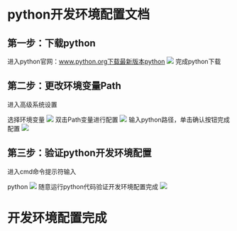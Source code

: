 # python开发环境配置文档
## 第一步：下载python
进入python官网：www.python.org下载最新版本python
![](https://imgkr2.cn-bj.ufileos.com/c23d2a11-ed3d-4054-a962-457fa019c05d.png?UCloudPublicKey=TOKEN_8d8b72be-579a-4e83-bfd0-5f6ce1546f13&Signature=clU670%252BHldoLDGb8q8QpruKWjno%253D&Expires=1603369028)
完成python下载
## 第二步：更改环境变量Path
进入高级系统设置

选择环境变量
![](https://imgkr2.cn-bj.ufileos.com/85620637-ae96-4f8e-9426-b49d15093986.png?UCloudPublicKey=TOKEN_8d8b72be-579a-4e83-bfd0-5f6ce1546f13&Signature=%252FKmSUIYCtO5viLstzedQe53DcTs%253D&Expires=1603369182)
双击Path变量进行配置
![](https://imgkr2.cn-bj.ufileos.com/6d93f638-80a7-4c7c-b82b-726709349a64.png?UCloudPublicKey=TOKEN_8d8b72be-579a-4e83-bfd0-5f6ce1546f13&Signature=tNvTWYSPn9JAioCkjhBwqXX%252FUxo%253D&Expires=1603369306)
输入python路径，单击确认按钮完成配置
![](https://imgkr2.cn-bj.ufileos.com/70694d0d-a2ac-49de-812d-5da2bf517e8e.png?UCloudPublicKey=TOKEN_8d8b72be-579a-4e83-bfd0-5f6ce1546f13&Signature=NBUgGYwauO76n0zK2m%252F7%252BX1OTLA%253D&Expires=1603369400)
## 第三步：验证python开发环境配置
进入cmd命令提示符输入

python
![](https://imgkr2.cn-bj.ufileos.com/e0aaa524-8fd0-4424-a099-0611b39356ef.png?UCloudPublicKey=TOKEN_8d8b72be-579a-4e83-bfd0-5f6ce1546f13&Signature=spomrLeApUEU3k1ZQR02q7bCtbQ%253D&Expires=1603369594)
随意运行python代码验证开发环境配置完成
![](https://imgkr2.cn-bj.ufileos.com/87da3fd9-b7b9-4095-99ff-3ac648178854.png?UCloudPublicKey=TOKEN_8d8b72be-579a-4e83-bfd0-5f6ce1546f13&Signature=P44O3hWo7C6jBjsXWdw4ya6UOJ4%253D&Expires=1603369789)
# 开发环境配置完成
